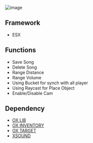   ![image](https://github.com/ENT510/ENT510-Ox-Radio/assets/145626625/b45b93e7-a6eb-4e27-b9d8-08450a5bd798)

## Framework
- ESX
  
## Functions
- Save Song
- Delete Song
- Range Distance
- Range Volume
- Using Bucket for synch with all player
- Using Raycast for Place Object
- Enable/Disable Cam

## Dependency
- [OX LIB](https://github.com/overextended/ox_lib)
- [OX INVENTORY](https://github.com/overextended/ox_inventory)
- [OX TARGET](https://github.com/overextended/ox_target)
- [XSOUND](https://github.com/Xogy/xsound)



